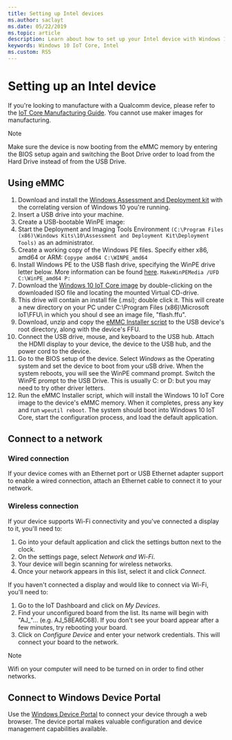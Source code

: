 ```yaml
---
title: Setting up Intel devices
ms.author: saclayt 
ms.date: 05/22/2019 
ms.topic: article 
description: Learn about how to set up your Intel device with Windows 10 IoT Core.
keywords: Windows 10 IoT Core, Intel
ms.custom: RS5
---
```


# Setting up an Intel device

If you're looking to manufacture with a Qualcomm device, please refer to the [IoT Core Manufacturing Guide](https://docs.microsoft.com/en-us/windows-hardware/manufacture/iot/iot-core-manufacturing-guide). You cannot use maker images for manufacturing.

> [!NOTE]
> Make sure the device is now booting from the eMMC memory by entering the BIOS setup again and switching the Boot Drive order to load from the Hard Drive instead of from the USB Drive.

## Using eMMC

1. Download and install the [Windows Assessment and Deployment kit](https://docs.microsoft.com/windows-hardware/get-started/adk-install) with the correlating version of Windows 10 you're running.
2. Insert a USB drive into your machine.
3. Create a USB-bootable WinPE image:
4. Start the Deployment and Imaging Tools Environment `(C:\Program Files (x86)\Windows Kits\10\Assessment and Deployment Kit\Deployment Tools)` as an administrator.
5. Create a working copy of the Windows PE files. Specify either x86, amd64 or ARM: `Copype amd64 C:\WINPE_amd64`
6. Install Windows PE to the USB flash drive, specifying the WinPE drive letter below. More information can be found [here](https://docs.microsoft.com/windows-hardware/manufacture/desktop/winpe-create-usb-bootable-drive). `MakeWinPEMedia /UFD C:\WinPE_amd64 P:`
7. Download the [Windows 10 IoT Core image](https://downloads.up-community.org/?post_type=wpdmpro&p=204&preview=true) by double-clicking on the downloaded ISO file and locating the mounted Virtual CD-drive.
8. This drive will contain an install file (.msi); double click it. This will create a new directory on your PC under C:\Program Files (x86)\Microsoft IoT\FFU\ in which you shoul d see an image file, "flash.ffu".
9. Download, unzip and copy the [eMMC Installer script](https://github.com/ms-iot/content/blob/develop/Resources/eMMCInstaller.zip) to the USB device's root directory, along with the device's FFU.
10. Connect the USB drive, mouse, and keyboard to the USB hub. Attach the HDMI display to your device, the device to the USB hub, and the power cord to the device.
11. Go to the BIOS setup of the device. Select *Windows* as the Operating system and set the device to boot from your uSB drive. When the system reboots, you will see the WinPE command prompt. Switch the WinPE prompt to the USB Drive. This is usually C: or D: but you may need to try other driver letters.
12. Run the eMMC Installer script, which will install the Windows 10 IoT Core image to the device's eMMC memory. When it completes, press any key and run `wpeutil reboot`. The system should boot into Windows 10 IoT Core, start the configuration process, and load the default application.

## Connect to a network

### Wired connection
If your device comes with an Ethernet port or USB Ethernet adapter support to enable a wired connection, attach an Ethernet cable to connect it to your network.

### Wireless connection
If your device supports Wi-Fi connectivity and you've connected a display to it, you'll need to:

1. Go into your default application and click the settings button next to the clock.
2. On the settings page, select _Network and Wi-Fi_.
3. Your device will begin scanning for wireless networks.
4. Once your network appears in this list, select it and click _Connect_.

If you haven't connected a display and would like to connect via Wi-Fi, you'll need to:

1. Go to the IoT Dashboard and click on _My Devices_.
2. Find your unconfigured board from the list. Its name will begin with "AJ_"... (e.g. AJ_58EA6C68). If you don't see your board appear after a few minutes, try rebooting your board.
3. Click on _Configure Device_ and enter your network credentials. This will connect your board to the network.

> [!NOTE]
> Wifi on your computer will need to be turned on in order to find other networks.

## Connect to Windows Device Portal

Use the [Windows Device Portal](../manage-your-device/DevicePortal.md) to connect your device through a web browser. The device portal makes valuable configuration and device management capabilities available. 


